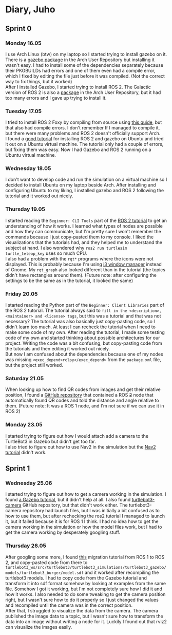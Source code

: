 # Diary, Juho

## Sprint 0
### Monday 16.05
I use Arch Linux (btw) on my laptop so I started trying to install gazebo on it. There is a [gazebo package](https://aur.archlinux.org/packages/gazebo) in the Arch User Repository but installing it wasn't easy. I had to install some of the dependencies separately because their PKGBUILDs had errors and one of them even had a compile error, which I fixed by editing the file just before it was compiled. (Not the correct way to fix things, but it worked)  
After I installed Gazebo, I started trying to install ROS 2. The Galactic version of ROS 2 is also a [package](https://aur.archlinux.org/packages/ros2-galactic) in the Arch User Repository, but it had too many errors and I gave up trying to install it.

### Tuesday 17.05
I tried to install ROS 2 Foxy by compiling from source using [this guide](https://wiki.archlinux.org/title/ROS#Building_from_source), but that also had compile errors. I don't remember If I managed to compile it, but there were many problems and ROS 2 doesn't officially support Arch.  
I found a [good tutorial](https://ubuntu.com/blog/simulate-the-turtlebot3) for installing ROS 2 and gazebo on Ubuntu and tried it out on a Ubuntu virtual machine. The tutorial only had a couple of errors, but fixing them was easy. Now I had Gazebo and ROS 2 running on a Ubuntu virtual machine.

### Wednesday 18.05
I don't want to develop code and run the simulation on a virtual machine so I decided to install Ubuntu on my laptop beside Arch. After installing and configuring Ubuntu to my liking, I installed gazebo and ROS 2 following the tutorial and it worked out nicely.

### Thursday 19.05
I started reading the `Beginner: CLI Tools` part of the [ROS 2 tutorial](https://docs.ros.org/en/foxy/Tutorials.html) to get an understanding of how it works. I learned what types of nodes are possible and how they can communicate, but I'm pretty sure I won't remember the commands because I just copy-pasted them to my console. I liked the visualizations that the tutorials had, and they helped me to understand the subject at hand. I also wondered why `ros2 run turtlesim turtle_teleop_key` uses so much CPU.  
I also had a problem with the `rqt*` programs where the icons were not displayed. This is probably because I'm using [i3 window manager](https://i3wm.org/) instead of Gnome. My `rqt_graph` also looked different than in the tutorial (the topics didn't have rectangles around them). (Future note: after configuring the settings to be the same as in the tutorial, it looked the same)

### Friday 20.05
I started reading the Python part of the `Beginner: Client Libraries` part of the ROS 2 tutorial. The tutorial always said to `fill in the <description>, <maintainer> and <license> tags`, but this was a tutorial and that was not necessary? The tutorial was also basically just copy-pasting code, so I didn't learn too much. At least I can recheck the tutorial when I need to make some code of my own.
After reading the tutorial, I made some testing code of my own and started thinking about possible architectures for our project. Writing the code was a bit confusing, but copy-pasting code from the tutorials and then editing it worked out nicely.  
But now I am confused about the dependencies because one of my nodes was missing `<exec_depend>rclpy</exec_depend>` from the `package.xml` file, but the project still worked.

### Saturday 21.05
When looking up how to find QR codes from images and get their relative position, I found a [GitHub repository](https://github.com/rudzen/qr_radar2) that contained a ROS ~~2~~ node that automatically found QR codes and told the distance and angle relative to them. (Future note: It was a ROS 1 node, and I'm not sure if we can use it in ROS 2)

### Monday 23.05
I started trying to figure out how I would attach add a camera to the TurtleBot3 in Gazebo but didn't get too far.  
I also tried to figure out how to use Nav2 in the simulation but the [Nav2 tutorial](https://navigation.ros.org/tutorials/docs/navigation2_with_slam.html) didn't work.  

## Sprint 1
### Wednesday 25.06
I started trying to figure out how to get a camera working in the simulation. I found [a Gazebo tutorial](https://classic.gazebosim.org/tutorials?tut=ros_gzplugins#Camera), but it didn't help at all. I also found [turtlebot3-camera](https://github.com/shaigivati/turtlebot3-camera) GitHub repository, but that didn't work either. The turtlebot3-camera repository had launch files, but I was initially a bit confused as to how to use them, but after rechecking the ros2 tutorial I managed to launch it, but it failed because it is for ROS 1 I think. I had no idea how to get the camera working in the simulation or how the model files work, but I had to get the camera working by desperately googling stuff.

### Thursday 26.05
After googling some more, I found [this](https://github.com/ros-simulation/gazebo_ros_pkgs/wiki/ROS-2-Migration:-Camera#gazebo_ros_camera) migration tutorial from ROS 1 to ROS 2, and copy-pasted code from there to `turtlebot3_ws/src/turtlebot3/turtlebot3_simulations/turtlebot3_gazebo/models/turtlebot3_burger/model.sdf` and it worked after recompiling the turtlebot3 models. I had to copy code from the Gazebo tutorial and transform it into sdf format somehow by looking at examples from the same file. Somehow I got it working, but I'm not completely sure how I did it and how it works. I also needed to do some tweaking to get the camera position right, but I wasn't sure how to do it properly so I just changed the values and recompiled until the camera was in the correct position.  
After that, I struggled to visualize the data from the camera. The camera published the image data to a topic, but I wasn't sure how to transform the data into an image without writing a node for it. Luckily I found out that rviz2 can visualize the images easily.  
